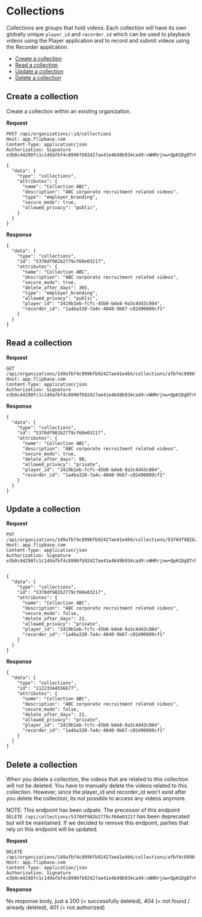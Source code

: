 # Collections

Collections are groups that hold videos. Each collection will have its own globally unique `player_id` and `recorder_id` which can be used to playback videos using the Player application and to record and submit videos using the Recorder application.

  - [Create a collection](#create-a-collection)
  - [Read a collection](#read-a-collection)
  - [Update a collection](#update-a-collection)
  - [Delete a collection](#delete-a-collection)

## Create a collection

Create a collection within an existing organization.

**Request**

    POST /api/organizations/:id/collections
    Host: app.flipbase.com
    Content-Type: application/json
    Authorization: Signature e3b0c44298fc1c149afbf4c8996fb92427ae41e4649b934ca49:vWHRrjnw+QpH1DgDTrR5Lpa9vqP14toWz0X2Tdp3/Ck=

    {
      "data": {
        "type": "collections",
        "attributes": {
          "name": "Collection ABC",
          "description": "ABC corporate recruitment related videos",
          "type": "employer_branding",
          "secure_mode": true,
          "allowed_privacy": "public",
        }
      }
    }

**Response**

    {
      "data": {
        "type": "collections",
        "id": "5370df982b2779cf60e03217",
        "attributes": {
          "name": "Collection ABC",
          "description": "ABC corporate recruitment related videos",
          "secure_mode": true,
          "delete_after_days": 365,
          "type": "employer_branding",
          "allowed_privacy": "public",
          "player_id": "2419b1eb-fcfc-45b0-bde8-9a3c4d43c804",
          "recorder_id": "1a4ba320-7a4c-4040-9b67-c02490809cf1"
        }
      }
    }

## Read a collection

**Request**

    GET /api/organizations/149afbf4c8996fb92427ae41e464/collections/afbf4c8996fb92427
    Host: app.flipbase.com
    Content-Type: application/json
    Authorization: Signature e3b0c44298fc1c149afbf4c8996fb92427ae41e4649b934ca49:vWHRrjnw+QpH1DgDTrR5Lpa9vqP14toWz0X2Tdp3/Ck=

**Response**

    {
      "data": {
        "type": "collections",
        "id": "5370df982b2779cf60e03217",
        "attributes": {
          "name": "Collection ABC",
          "description": "ABC corporate recruitment related videos",
          "secure_mode": true,
          "delete_after_days": 90,
          "allowed_privacy": "private",
          "player_id": "2419b1eb-fcfc-45b0-bde8-9a3c4d43c804",
          "recorder_id": "1a4ba320-7a4c-4040-9b67-c02490809cf1"
        }
      }
    }


## Update a collection
**Request**

    PUT /api/organizations/149afbf4c8996fb92427ae41e464/collections/5370df982b2779cf60e03217
    Host: app.flipbase.com
    Content-Type: application/json
    Authorization: Signature e3b0c44298fc1c149afbf4c8996fb92427ae41e4649b934ca49:vWHRrjnw+QpH1DgDTrR5Lpa9vqP14toWz0X2Tdp3/Ck=


    {
      "data": {
        "type": "collections",
        "id": "5370df982b2779cf60e03217",
        "attributes": {
          "name": "Collection ABC",
          "description": "ABC corporate recruitment related videos",
          "secure_mode": false,
          "delete_after_days": 21,
          "allowed_privacy": "private",
          "player_id": "2419b1eb-fcfc-45b0-bde8-9a3c4d43c804",
          "recorder_id": "1a4ba320-7a4c-4040-9b67-c02490809cf1"
        }
      }
    }

**Response**

    {
      "data": {
        "type": "collections",
        "id": "11223344556677",
        "attributes": {
          "name": "Collection ABC",
          "description": "ABC corporate recruitment related videos",
          "secure_mode": false,
          "delete_after_days": 21,
          "allowed_privacy": "private",
          "player_id": "2419b1eb-fcfc-45b0-bde8-9a3c4d43c804",
          "recorder_id": "1a4ba320-7a4c-4040-9b67-c02490809cf1"
        }
      }
    }

## Delete a collection

When you delete a collection, the videos that are related to this collection will not be deleted. You have to manually delete the videos related to this collection. However, since the player_id and recorder_id won't exist after you delete the collection, its not possible to access any videos anymore.

NOTE: This endpoint has been udpate. The precessor of this endpoint `DELETE /api/collections/5370df982b2779cf60e03217` has been deprecated but will be maintained. If we decided to remove this endpoint, parties that rely on this endpoint will be updated.

**Request**

    DELETE /api/organizations/149afbf4c8996fb92427ae41e464/collections/afbf4c8996fb92427
    Host: app.flipbase.com
    Content-Type: application/json
    Authorization: Signature e3b0c44298fc1c149afbf4c8996fb92427ae41e4649b934ca49:vWHRrjnw+QpH1DgDTrR5Lpa9vqP14toWz0X2Tdp3/Ck=


**Response**

No response body, just a 200 (= successfully deleted), 404 (= not found / already deleted), 401 (= not authorized)
